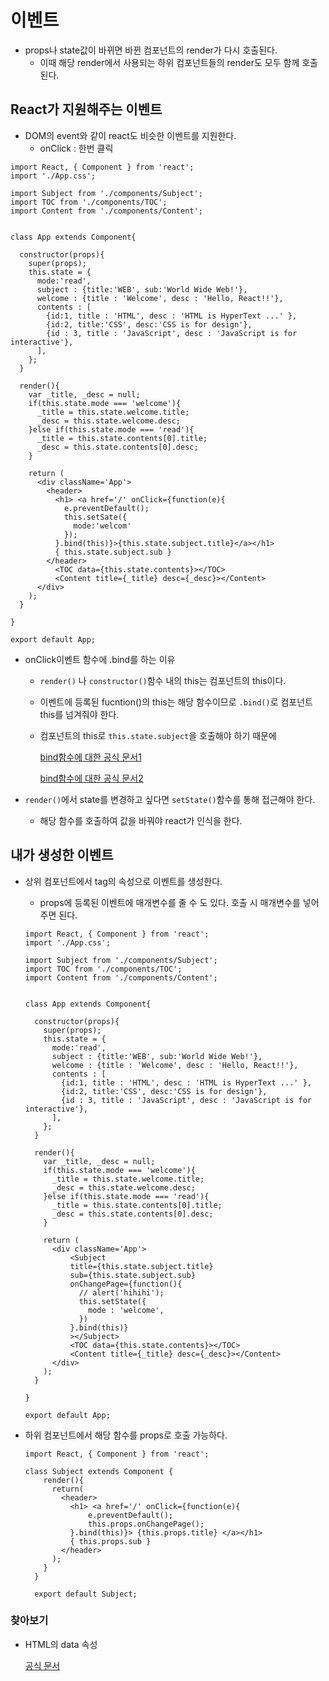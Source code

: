 # 이벤트

- props나 state값이 바뀌면 바뀐 컴포넌트의 render가 다시 호출된다.
  - 이때 해당 render에서 사용되는 하위 컴포넌트들의 render도 모두 함께 호출된다.

## React가 지원해주는 이벤트

- DOM의 event와 같이 react도 비슷한 이벤트를 지원한다.
  - onClick : 한번 클릭

```react
import React, { Component } from 'react';
import './App.css';

import Subject from './components/Subject';
import TOC from './components/TOC';
import Content from './components/Content';


class App extends Component{
  
  constructor(props){
    super(props);
    this.state = {
      mode:'read',
      subject : {title:'WEB', sub:'World Wide Web!'},
      welcome : {title : 'Welcome', desc : 'Hello, React!!'},
      contents : [
        {id:1, title : 'HTML', desc : 'HTML is HyperText ...' },
        {id:2, title:'CSS', desc:'CSS is for design'},
        {id : 3, title : 'JavaScript', desc : 'JavaScript is for interactive'},
      ],
    };
  }

  render(){
    var _title, _desc = null;
    if(this.state.mode === 'welcome'){
      _title = this.state.welcome.title;
      _desc = this.state.welcome.desc;
    }else if(this.state.mode === 'read'){
      _title = this.state.contents[0].title;
      _desc = this.state.contents[0].desc;
    }

    return (
      <div className='App'>
        <header>
          <h1> <a href='/' onClick={function(e){
            e.preventDefault();              
            this.setSate({
              mode:'welcom'
            });
          }.bind(this)}>{this.state.subject.title}</a></h1>
          { this.state.subject.sub }
        </header>
          <TOC data={this.state.contents}></TOC>
          <Content title={_title} desc={_desc}></Content>
      </div>
    );
  }
  
}

export default App;

```

- onClick이벤트 함수에 .bind를 하는 이유

  - `render()` 나 `constructor()`함수 내의 this는 컴포넌트의 this이다.

  - 이벤트에 등록된 fucntion()의 this는 해당 함수이므로 `.bind()`로 컴포넌트 this를 넘겨줘야 한다.

  - 컴포넌트의 this로 `this.state.subject`을 호출해야 하기 때문에

    [bind함수에 대한 공식 문서1](https://www.w3schools.com/js/js_function_bind.asp)

    [bind함수에 대한 공식 문서2](https://developer.mozilla.org/ko/docs/Web/JavaScript/Reference/Global_Objects/Function/bind)

- `render()`에서 state를 변경하고 싶다면 `setState()`함수를 통해 접근해야 한다.

  - 해당 함수를 호출하여 값을 바꿔야 react가 인식을 한다.

## 내가 생성한 이벤트

- 상위 컴포넌트에서 tag의 속성으로 이벤트를 생성한다.

  - props에 등록된 이벤트에 매개변수를 줄 수 도 있다. 호출 시 매개변수를 넣어주면 된다.

  ```react
  import React, { Component } from 'react';
  import './App.css';
  
  import Subject from './components/Subject';
  import TOC from './components/TOC';
  import Content from './components/Content';
  
  
  class App extends Component{
    
    constructor(props){
      super(props);
      this.state = {
        mode:'read',
        subject : {title:'WEB', sub:'World Wide Web!'},
        welcome : {title : 'Welcome', desc : 'Hello, React!!'},
        contents : [
          {id:1, title : 'HTML', desc : 'HTML is HyperText ...' },
          {id:2, title:'CSS', desc:'CSS is for design'},
          {id : 3, title : 'JavaScript', desc : 'JavaScript is for interactive'},
        ],
      };
    }
  
    render(){
      var _title, _desc = null;
      if(this.state.mode === 'welcome'){
        _title = this.state.welcome.title;
        _desc = this.state.welcome.desc;
      }else if(this.state.mode === 'read'){
        _title = this.state.contents[0].title;
        _desc = this.state.contents[0].desc;
      }
  
      return (
        <div className='App'>
            <Subject 
            title={this.state.subject.title} 
            sub={this.state.subject.sub}
            onChangePage={function(){
              // alert('hihihi');
              this.setState({
                mode : 'welcome',
              })
            }.bind(this)}
            ></Subject>
            <TOC data={this.state.contents}></TOC>
            <Content title={_title} desc={_desc}></Content>
        </div>
      );
    }
    
  }
  
  export default App;
  
  ```

- 하위 컴포넌트에서 해당 함수를 props로 호출 가능하다.

  ```react
  import React, { Component } from 'react';
  
  class Subject extends Component {
      render(){
        return(
          <header>
            <h1> <a href='/' onClick={function(e){
                e.preventDefault();
                this.props.onChangePage();
            }.bind(this)}> {this.props.title} </a></h1>
            { this.props.sub }
          </header>
        );
      }
    }
  
    export default Subject;
  ```

  

### 찾아보기

- HTML의 data 속성

  [공식 문서](https://developer.mozilla.org/ko/docs/Learn/HTML/Howto/Use_data_attributes)